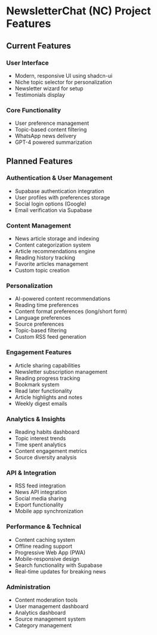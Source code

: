 # NewsletterChat (NC) Project Features

## Current Features

### User Interface
- Modern, responsive UI using shadcn-ui
- Niche topic selector for personalization
- Newsletter wizard for setup
- Testimonials display

### Core Functionality
- User preference management
- Topic-based content filtering
- WhatsApp news delivery
- GPT-4 powered summarization

## Planned Features

### Authentication & User Management
- Supabase authentication integration
- User profiles with preferences storage
- Social login options (Google)
- Email verification via Supabase

### Content Management
- News article storage and indexing
- Content categorization system
- Article recommendations engine
- Reading history tracking
- Favorite articles management
- Custom topic creation

### Personalization
- AI-powered content recommendations
- Reading time preferences
- Content format preferences (long/short form)
- Language preferences
- Source preferences
- Topic-based filtering
- Custom RSS feed generation

### Engagement Features
- Article sharing capabilities
- Newsletter subscription management
- Reading progress tracking
- Bookmark system
- Read later functionality
- Article highlights and notes
- Weekly digest emails

### Analytics & Insights
- Reading habits dashboard
- Topic interest trends
- Time spent analytics
- Content engagement metrics
- Source diversity analysis

### API & Integration
- RSS feed integration
- News API integration
- Social media sharing
- Export functionality
- Mobile app synchronization

### Performance & Technical
- Content caching system
- Offline reading support
- Progressive Web App (PWA)
- Mobile-responsive design
- Search functionality with Supabase
- Real-time updates for breaking news

### Administration
- Content moderation tools
- User management dashboard
- Analytics dashboard
- Source management system
- Category management